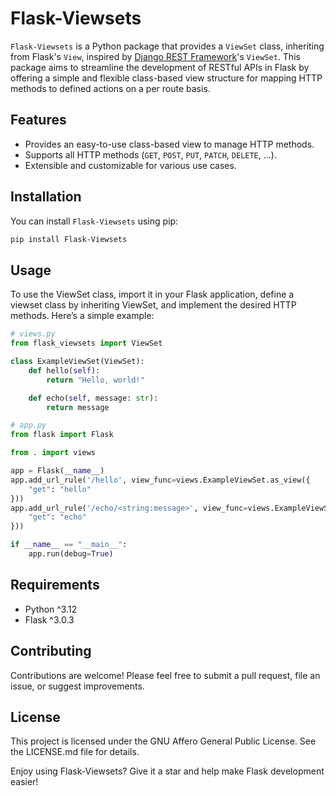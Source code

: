 # Flask-Viewsets

`Flask-Viewsets` is a Python package that provides a `ViewSet` class, inheriting from Flask's `View`, inspired by [Django REST Framework](https://github.com/encode/django-rest-framework)'s `ViewSet`. This package aims to streamline the development of RESTful APIs in Flask by offering a simple and flexible class-based view structure for mapping HTTP methods to defined actions on a per route basis.

## Features

- Provides an easy-to-use class-based view to manage HTTP methods.
- Supports all HTTP methods (`GET`, `POST`, `PUT`, `PATCH`, `DELETE`, ...).
- Extensible and customizable for various use cases.

## Installation

You can install `Flask-Viewsets` using pip:

```bash
pip install Flask-Viewsets
```

## Usage

To use the ViewSet class, import it in your Flask application, define a viewset class by inheriting ViewSet, and implement the desired HTTP methods. Here’s a simple example:

```python
# views.py
from flask_viewsets import ViewSet

class ExampleViewSet(ViewSet):
    def hello(self):
        return "Hello, world!"

    def echo(self, message: str):
        return message
```

```python
# app.py
from flask import Flask

from . import views

app = Flask(__name__)
app.add_url_rule('/hello', view_func=views.ExampleViewSet.as_view({
    "get": "hello"
}))
app.add_url_rule('/echo/<string:message>', view_func=views.ExampleViewSet.as_view({
    "get": "echo"
}))

if __name__ == "__main__":
    app.run(debug=True)
```

## Requirements

- Python ^3.12
- Flask ^3.0.3

## Contributing

Contributions are welcome! Please feel free to submit a pull request, file an issue, or suggest improvements.

## License

This project is licensed under the GNU Affero General Public License. See the LICENSE.md file for details.

Enjoy using Flask-Viewsets? Give it a star and help make Flask development easier!
